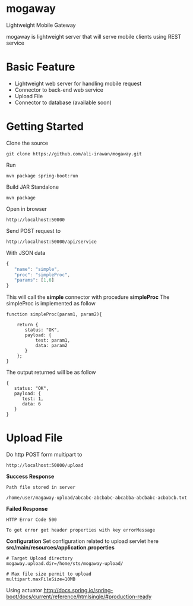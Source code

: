 mogaway
======

Lightweight Mobile Gateway

mogaway is lightweight server that will serve mobile clients using REST service

Basic Feature
======
- Lightweight web server for handling mobile request
- Connector to back-end web service
- Upload File
- Connector to database (available soon)

Getting Started
======

Clone the source

```
git clone https://github.com/ali-irawan/mogaway.git
```

Run

```
mvn package spring-boot:run 
```

Build JAR Standalone

```
mvn package 
```

Open in browser

```
http://localhost:50000
```

Send POST request to

```
http://localhost:50000/api/service
```

With JSON data

```javascript
{
   "name": "simple",
   "proc": "simpleProc",
   "params": [1,6]
}
```
This will call the **simple** connector with procedure **simpleProc**
The simpleProc is implemented as follow

```
function simpleProc(param1, param2){
	
	return {
	   status: "OK",
	   payload: {
		   test: param1,
	   	   data: param2
	   }
	};
}
```
The output returned will be as follow

```
{
   status: "OK",
   payload: {
      test: 1,
      data: 6
   }
}
```

Upload File
======

Do http POST form multipart to 
```
http://localhost:50000/upload
```

**Success Response** 
```
Path file stored in server

/home/user/magaway-upload/abcabc-abcbabc-abcabba-abcbabc-acbabcb.txt

```

**Failed Response**
```
HTTP Error Code 500

To get error get header properties with key errorMessage
```

**Configuration**
Set configuration related to upload servlet here **src/main/resources/application.properties**
```
# Target Upload directory 
mogaway.upload.dir=/home/sts/mogaway-upload/

# Max file size permit to upload
multipart.maxFileSize=10MB
```

Using actuator
http://docs.spring.io/spring-boot/docs/current/reference/htmlsingle/#production-ready
